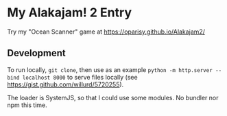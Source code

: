 # My Alakajam! 2 Entry

Try my "Ocean Scanner" game at https://oparisy.github.io/Alakajam2/

## Development
To run locally, `git clone`, then use as an example `python -m http.server --bind localhost 8000` to serve files locally (see https://gist.github.com/willurd/5720255).

The loader is SystemJS, so that I could use some modules. No bundler nor npm this time.
